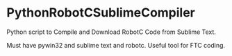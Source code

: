 PythonRobotCSublimeCompiler
===========================

Python script to Compile and Download RobotC Code from Sublime Text.

Must have pywin32 and sublime text and robotc. Useful tool for FTC coding.
